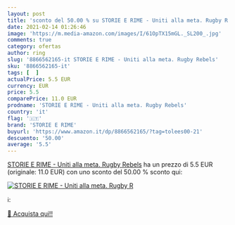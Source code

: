 ```yaml
---
layout: post
title: 'sconto del 50.00 % su STORIE E RIME - Uniti alla meta. Rugby R  '
date: 2021-02-14 01:26:46
image: 'https://m.media-amazon.com/images/I/61OpTX15mGL._SL200_.jpg'
comments: true
category: ofertas
author: ring
slug: '8866562165-it STORIE E RIME - Uniti alla meta. Rugby Rebels'
sku: '8866562165-it'
tags: [  ]
actualPrice: 5.5 EUR
currency: EUR
price: 5.5
comparePrice: 11.0 EUR
prodname: 'STORIE E RIME - Uniti alla meta. Rugby Rebels'
country: 'it'
flag: '🇮🇹'
brand: 'STORIE E RIME'
buyurl: 'https://www.amazon.it/dp/8866562165/?tag=tolees00-21'
descuento: '50.00'
average: '5.5'
---
```


[STORIE E RIME - Uniti alla meta. Rugby Rebels](https://www.amazon.it/dp/8866562165/?tag=tolees00-21) ha un prezzo di 5.5 EUR (originale: 11.0 EUR) con uno sconto del 50.00 % sconto qui:

[![STORIE E RIME - Uniti alla meta. Rugby R](https://m.media-amazon.com/images/I/61OpTX15mGL._SL200_.jpg)](https://www.amazon.it/dp/8866562165/?tag=tolees00-21)

ℹ️:


[🛒 Acquista qui!!](https://www.amazon.it/dp/8866562165/?tag=tolees00-21)
